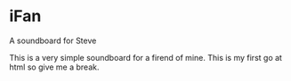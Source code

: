 # iFan
A soundboard for Steve

This is a very simple soundboard for a firend of mine.
This is my first go at html so give me a break.
